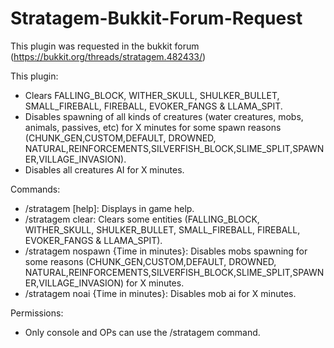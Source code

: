 # Stratagem-Bukkit-Forum-Request
This plugin was requested in the bukkit forum (https://bukkit.org/threads/stratagem.482433/)

This plugin:
  - Clears FALLING_BLOCK, WITHER_SKULL, SHULKER_BULLET, SMALL_FIREBALL, FIREBALL, EVOKER_FANGS & LLAMA_SPIT.
  - Disables spawning of all kinds of creatures (water creatures, mobs, animals, passives, etc) for X minutes for some spawn reasons (CHUNK_GEN,CUSTOM,DEFAULT, DROWNED, NATURAL,REINFORCEMENTS,SILVERFISH_BLOCK,SLIME_SPLIT,SPAWNER,VILLAGE_INVASION).
  - Disables all creatures AI for X minutes.

Commands:
  - /stratagem [help]: Displays in game help.
  - /stratagem clear: Clears some entities (FALLING_BLOCK, WITHER_SKULL, SHULKER_BULLET, SMALL_FIREBALL, FIREBALL, EVOKER_FANGS & LLAMA_SPIT).
  - /stratagem nospawn {Time in minutes}: Disables mobs spawning for some reasons (CHUNK_GEN,CUSTOM,DEFAULT, DROWNED, NATURAL,REINFORCEMENTS,SILVERFISH_BLOCK,SLIME_SPLIT,SPAWNER,VILLAGE_INVASION) for X minutes.
  - /stratagem noai {Time in minutes}: Disables mob ai for X minutes.

Permissions:
  - Only console and OPs can use the /stratagem command.

